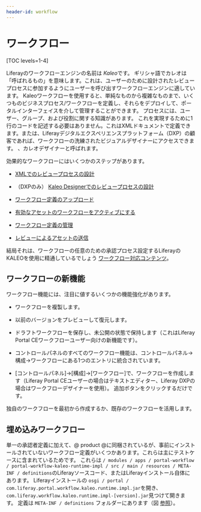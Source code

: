 ```yaml
---
header-id: workflow
---
```


# ワークフロー

[TOC levels=1-4]

Liferayのワークフローエンジンの名前は *Kaleo*です。 ギリシャ語でカレオは「呼ばれるもの」を意味します。これは、ユーザーのために設計されたレビュープロセスに参加するようにユーザーを呼び出すワークフローエンジンに適しています。 Kaleoワークフローを使用すると、単純なものから複雑なものまで、いくつものビジネスプロセス/ワークフローを定義し、それらをデプロイして、ポータルインターフェイスを介して管理することができます。 プロセスには、ユーザー、グループ、および役割に関する知識があります。 これを実現するために1行のコードを記述する必要はありません。これはXMLドキュメントで定義できます。または、Liferayデジタルエクスペリエンスプラットフォーム（DXP）の顧客であれば、ワークフローの洗練されたビジュアルデザイナーにアクセスできます。 、カレオデザイナーと呼ばれます。

効果的なワークフローにはいくつかのステップがあります。

  - [XMLでのレビュープロセスの設計](/docs/7-1/tutorials/-/knowledge_base/t/crafting-xml-workflow-definitions)

  - （DXPのみ） [Kaleo Designerでのレビュープロセスの設計](https://customer.liferay.com/documentation/7.1/admin/-/official_documentation/portal/kaleo-designer)

  - [ワークフロー定義のアップロード](/docs/7-1/user/-/knowledge_base/u/managing-workflows#uploading-workflow-definitions)

  - [有効なアセットのワークフローをアクティブにする](/docs/7-1/user/-/knowledge_base/u/activating-workflow)

  - [ワークフロー定義の管理](/docs/7-1/user/-/knowledge_base/u/managing-workflows)

  - [レビューによるアセットの送信](/docs/7-1/user/-/knowledge_base/u/reviewing-assets)

結局それは、ワークフローの任意のための承認プロセス設定するLiferayのKALEOを使用に精通しているでしょう [ワークフロー対応コンテンツ](/docs/7-1/user/-/knowledge_base/u/activating-workflow)。

## ワークフローの新機能

ワークフロー機能には、注目に値するいくつかの機能強化があります。

  - ワークフローを複製します。

  - 以前のバージョンをプレビューして復元します。

  - ドラフトワークフローを保存し、未公開の状態で保持します（これはLiferay Portal CEワークフローユーザー向けの新機能です）。

  - コントロールパネルのすべてのワークフロー機能は、コントロールパネル→構成→ワークフローにある1つのエントリに統合されています。

  - [コントロールパネル]→[構成]→[ワークフロー]で、ワークフローを作成します（Liferay Portal CEユーザーの場合はテキストエディター、Liferay DXPの場合はワークフローデザイナーを使用）。 追加ボタンをクリックするだけです。

独自のワークフローを最初から作成するか、既存のワークフローを活用します。

## 埋め込みワークフロー

単一の承認者定義に加えて、@ product @に同梱されているが、事前にインストールされていないワークフロー定義がいくつかあります。これらは主にテストケースに含まれているためです。 これらは `/ modules / apps / portal-workflow / portal-workflow-kaleo-runtime-impl / src / main / resources / META-INF / definitions`のLiferayソースコード、またはLiferayインストール自体にあります。 Liferayインストールの `osgi / portal / com.liferay.portal.workflow.kaleo.runtime.impl.jar`を開き、 `com.liferay.workflow.kaleo.runtime.impl-[version].jar`見つけて開きます。 定義は `META-INF / definitions` フォルダーにあります（図 [参照](/docs/6-2/tutorials/-/knowledge_base/t/designing-a-kaleo-workflow-definition)）。


<!-- Do you need a real life example to convince you that workflow is
important? Grab a cup of coffee and settle in. Story about ancient Greek
philosophers (web sites) competing rhetorically for followers and financial
supporters (users, customers, advertisers). One of them runs his arguments by
another philosopher for review, and finds his way to fame (single approver
workflow). The other does not, and is forgotten to history. Names: Phlegmaticus
and Sanguineus -->
